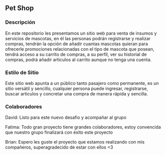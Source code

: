 ## Pet Shop

### Descripción
En este repositorio les presentamos un sitio web para venta de insumos y servicios de mascotas, en él las personas podrán registrarse y realizar compras, tendrán la opción de añadir cuantas mascotas quieran para ofrecerle promociones relacionadas con el tipo de mascota que posean, tendrá acceso a su carrito de compras, a su perfil, ver su historial de compras, podrá añadir articulos al carrito aunque no tenga una cuenta.

### Estilo de Sitio
Este sitio web apunta a un público tanto pasajero como permanente, es un sitio versátil y sencillo, cualquier persona puede ingresar, registrarse, buscar articulos y concretar una compra de manera rápida y sencilla.

### Colaboradores
David:
Listo para este nuevo desafio y acompañar al grupo


Fatima: 
Todo gran proyecto tiene grandes colaboradores, estoy convencida que nuestro grupo finalizará con éxito este proyecto

Brian:
Espero les guste el proyecto que estamos realizando con mis compañeros, superagradecido de estar con ellos <3
